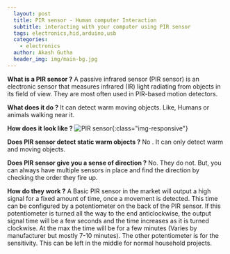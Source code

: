 ```yaml
---
  layout: post
  title: PIR sensor - Human computer Interaction
  subtitle: interacting with your computer using PIR sensor
  tags: electronics,hid,arduino,usb
  categories: 
    - electronics
  author: Akash Gutha
  header_img: img/main-bg.jpg
---
```


__What is a PIR sensor ?__
A passive infrared sensor (PIR sensor) is an electronic sensor that measures infrared (IR) light radiating from objects in its field of view. They are most often used in PIR-based motion detectors.

__What does it do ?__
It can detect warm moving objects. Like, Humans or animals walking near it.

__How does it look like ?__
![PIR sensor](https://cdn-shop.adafruit.com/1200x900/189-02.jpg){:class="img-responsive"}

__Does PIR sensor detect static warm objects ?__
No . It can only detect warm and moving objects.

__Does PIR sensor give you a sense of direction ?__
No. They do not.
But, you can always have multiple sensors in place and find the direction by checking the order they fire up.

__How do they work ?__
A Basic PIR sensor in the market will output a high signal for a fixed amount of time, once a movement is detected. This time can be configured by a potentiometer on the back of the PIR sensor. If this potentiometer is turned all the way to the end anticlockwise, the output signal time will be a few seconds and the time increases as it is turned clockwise. At the max the time will be for a few minutes (Varies by manufacturer but mostly 7-10 minutes). The other potentiometer is for the sensitivity. This can be left in the middle for normal household projects.

